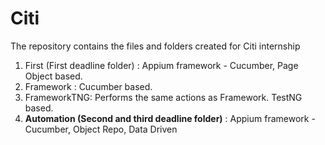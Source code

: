 # Citi

The repository contains the files and folders created for Citi internship
1. First  (First deadline folder)       : Appium framework - Cucumber, Page Object based.
2. Framework   : Cucumber based.
3. FrameworkTNG: Performs the same actions as Framework. TestNG based.
4. **Automation (Second and third deadline folder)**   : Appium framework - Cucumber, Object Repo, Data Driven
